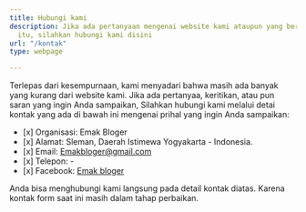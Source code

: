 ```yaml
---
title: Hubungi kami
description: Jika ada pertanyaan mengenai website kami ataupun yang berhubungan dengan
  itu, silahkan hubungi kami disini
url: "/kontak"
type: webpage

---
```

Terlepas dari kesempurnaan, kami menyadari bahwa masih ada banyak yang kurang dari website kami. Jika ada pertanyaa, keritikan, atau pun saran yang ingin Anda sampaikan, Silahkan hubungi kami melalui detai kontak yang ada di bawah ini mengenai prihal yang ingin Anda sampaikan:

* \[x\] Organisasi: Emak Bloger
* \[x\] Alamat: Sleman, Daerah Istimewa Yogyakarta - Indonesia.
* \[x\] Email: Emakbloger@gmail.com
* \[x\] Telepon: -
* \[x\] Facebook: [Emak bloger](https://facebook.com/emakbloger)

Anda bisa menghubungi kami langsung pada detail kontak diatas. Karena kontak form saat ini masih dalam tahap perbaikan.